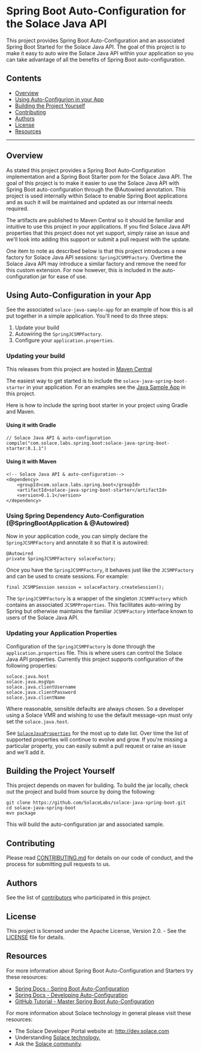 # Spring Boot Auto-Configuration for the Solace Java API

This project provides Spring Boot Auto-Configuration and an associated Spring Boot Started for the Solace Java API. The goal of this project is to make it easy to auto wire the Solace Java API within your application so you can take advantage of all the benefits of Spring Boot auto-configuration.

## Contents

* [Overview](#overview)
* [Using Auto-Configurion in your App](#using-auto-configuration-in-your-app)
* [Building the Project Yourself](#building-the-project-yourself)
* [Contributing](#contributing)
* [Authors](#authors)
* [License](#license)
* [Resources](#resources)

---

## Overview
 
As stated this project provides a Spring Boot Auto-Configuration implementation and a Spring Boot Starter pom for the Solace Java API. The goal of this project is to make it easier to use the Solace Java API with Spring Boot auto-configuration through the @Autowired annotation. This project is used internally within Solace to enable Spring Boot applications and as such it will be maintained and updated as our internal needs required. 

The artifacts are published to Maven Central so it should be familiar and intuitive to use this project in your applications. If you find Solace Java API properties that this project does not yet support, simply raise an issue and we'll look into adding this support or submit a pull request with the update.

One item to note as described below is that this project introduces a new factory for Solace Java API sessions: `SpringJCSMPFactory`. Overtime the Solace Java API may introduce a similar factory and remove the need for this custom extension. For now however, this is included in the auto-configuration jar for ease of use. 
    
## Using Auto-Configuration in your App

See the associated `solace-java-sample-app` for an example of how this is all put together in a simple application. You'll need to do three steps:

1. Update your build
2. Autowiring the `SpringJCSMPFactory`.
3. Configure your `application.properties`.

### Updating your build

This releases from this project are hosted in [Maven Central](https://mvnrepository.com/artifact/com.solace.labs.spring.boot/solace-java-spring-boot-starter)

The easiest way to get started is to include the `solace-java-spring-boot-starter` in your application. For an examples see the [Java Sample App](https://github.com/SolaceLabs/solace-java-spring-boot/tree/master/solace-java-sample-app) in this project.

Here is how to include the spring boot starter in your project using Gradle and Maven.

#### Using it with Gradle

```
// Solace Java API & auto-configuration
compile("com.solace.labs.spring.boot:solace-java-spring-boot-starter:0.1.1")
```

#### Using it with Maven

```
<!-- Solace Java API & auto-configuration-->
<dependency>
	<groupId>com.solace.labs.spring.boot</groupId>
	<artifactId>solace-java-spring-boot-starter</artifactId>
	<version>0.1.1</version>
</dependency>
```

### Using Spring Dependency Auto-Configuration (@SpringBootApplication & @Autowired)

Now in your application code, you can simply declare the `SpringJCSMPFactory` and annotate it so that it is autowired: 

```
@Autowired
private SpringJCSMPFactory solaceFactory;
```

Once you have the `SpringJCSMPFactory`, it behaves just like the `JCSMPFactory` and can be used to create sessions. For example:

```
final JCSMPSession session = solaceFactory.createSession();
```

The `SpringJCSMPFactory` is a wrapper of the singleton `JCSMPFactory` which contains an associated `JCSMPProperties`. This facilitates auto-wiring by Spring but otherwise maintains the familiar `JCSMPFactory` interface known to users of the Solace Java API.

### Updating your Application Properties

Configuration of the `SpringJCSMPFactory` is done through the `application.properties` file. This is where users can control the Solace Java API properties. Currently this project supports configuration of the following properties:

```
solace.java.host
solace.java.msgVpn
solace.java.clientUsername
solace.java.clientPassword
solace.java.clientName
```

Where reasonable, sensible defaults are always chosen. So a developer using a Solace VMR and wishing to use the default message-vpn must only set the `solace.java.host`. 

See [`SolaceJavaProperties`](https://github.com/SolaceLabs/solace-java-spring-boot/blob/master/solace-java-spring-boot-autoconfigure/src/main/java/com/solace/labs/spring/boot/autoconfigure/SolaceJavaProperties.java) for the most up to date list. Over time the list of supported properties will continue to evolve and grow. If you're missing a particular property, you can easily submit a pull request or raise an issue and we'll add it.

## Building the Project Yourself 

This project depends on maven for building. To build the jar locally, check out the project and build from source by doing the following:

    git clone https://github.com/SolaceLabs/solace-java-spring-boot.git
    cd solace-java-spring-boot
    mvn package

This will build the auto-configuration jar and associated sample.

## Contributing

Please read [CONTRIBUTING.md](CONTRIBUTING.md) for details on our code of conduct, and the process for submitting pull requests to us.

## Authors

See the list of [contributors](https://github.com/SolaceLabs/solace-java-spring-boot/graphs/contributors) who participated in this project.

## License

This project is licensed under the Apache License, Version 2.0. - See the [LICENSE](LICENSE) file for details.

## Resources

For more information about Spring Boot Auto-Configuration and Starters try these resources:

- [Spring Docs - Spring Boot Auto-Configuration](http://docs.spring.io/autorepo/docs/spring-boot/current/reference/htmlsingle/#using-boot-auto-configuration)
- [Spring Docs - Developing Auto-Configuration](http://docs.spring.io/autorepo/docs/spring-boot/current/reference/htmlsingle/#boot-features-developing-auto-configuration)
- [GitHub Tutorial - Master Spring Boot Auto-Configuration](https://github.com/snicoll-demos/spring-boot-master-auto-configuration)

For more information about Solace technology in general please visit these resources:

- The Solace Developer Portal website at: http://dev.solace.com
- Understanding [Solace technology.](http://dev.solace.com/tech/)
- Ask the [Solace community](http://dev.solace.com/community/).